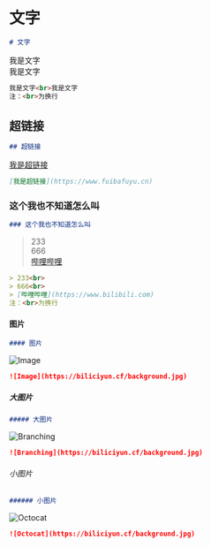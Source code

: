 # 文字

``` Markdown
# 文字
```

我是文字<br>我是文字

``` Markdown
我是文字<br>我是文字
注：<br>为换行
```

## 超链接

``` Markdown
## 超链接
```

[我是超链接](https://www.fuibafuyu.cn)

``` Markdown
[我是超链接](https://www.fuibafuyu.cn)
```

### 这个我也不知道怎么叫

``` Markdown
### 这个我也不知道怎么叫
```

> 233<br>
> 666<br>
> [哔哩哔哩](https://www.bilibili.com)

``` Markdown
> 233<br>
> 666<br>
> [哔哩哔哩](https://www.bilibili.com)
注：<br>为换行
```

#### 图片

``` Markdown
#### 图片
```

![Image](https://biliciyun.cf/background.jpg)

``` Markdown
![Image](https://biliciyun.cf/background.jpg)
```

##### 大图片

``` Markdown
##### 大图片
```
![Branching](https://biliciyun.cf/background.jpg)

``` Markdown
![Branching](https://biliciyun.cf/background.jpg)
```

###### 小图片

``` Markdown
###### 小图片
```

![Octocat](https://biliciyun.cf/background.jpg)

``` Markdown
![Octocat](https://biliciyun.cf/background.jpg)
```
